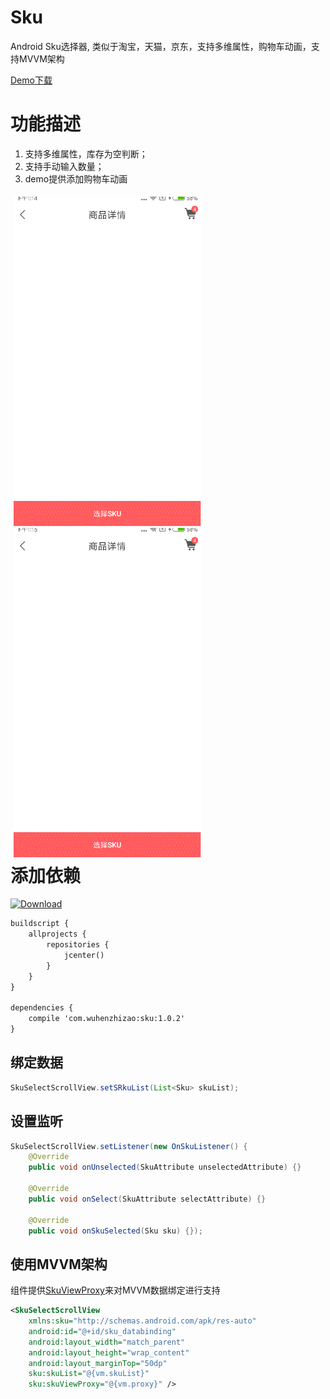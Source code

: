 # Sku
Android Sku选择器, 类似于淘宝，天猫，京东，支持多维属性，购物车动画，支持MVVM架构

[Demo下载](https://www.pgyer.com/i29u)

功能描述
=======
1. 支持多维属性，库存为空判断；
2. 支持手动输入数量；
3. demo提供添加购物车动画

<div style="float:left;border:solid 1px 000;margin:5px;">
	<img src="screenshots/20171201_131459.gif" alt="screenshot" title="20171201_131459.gif" width="300">
	<img src="screenshots/20171201_131516.gif" alt="screenshot" title="20171201_131516.gif" width="300">
</div>

添加依赖
=======
[![Download](https://api.bintray.com/packages/wuhenzhizao/maven/sku/images/download.svg) ](https://bintray.com/wuhenzhizao/maven/sku/_latestVersion)

```xml
buildscript {
    allprojects {
        repositories {
            jcenter()
        }
    }
}

dependencies {
    compile 'com.wuhenzhizao:sku:1.0.2'
}
```

绑定数据
-------

```java
SkuSelectScrollView.setSRkuList(List<Sku> skuList);
```


设置监听
-------

```java
SkuSelectScrollView.setListener(new OnSkuListener() {
    @Override
    public void onUnselected(SkuAttribute unselectedAttribute) {}

    @Override
    public void onSelect(SkuAttribute selectAttribute) {}

    @Override
    public void onSkuSelected(Sku sku) {});
```

使用MVVM架构 
---------- 
  
组件提供[SkuViewProxy](library/src/main/java/com/wuhenzhizao/widget/SkuViewProxy.java)来对MVVM数据绑定进行支持  

```xml
<SkuSelectScrollView
    xmlns:sku="http://schemas.android.com/apk/res-auto"
    android:id="@+id/sku_databinding"
    android:layout_width="match_parent"
    android:layout_height="wrap_content"
    android:layout_marginTop="50dp"
    sku:skuList="@{vm.skuList}"
    sku:skuViewProxy="@{vm.proxy}" />
```
